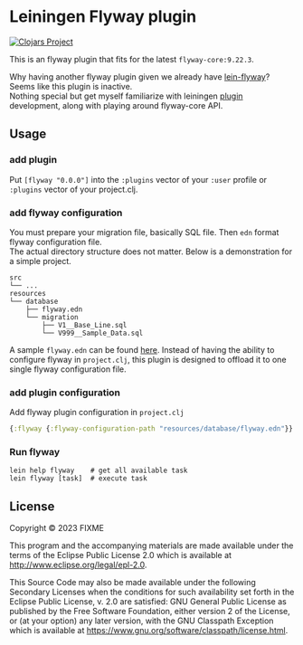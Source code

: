 # Leiningen Flyway plugin

[![Clojars Project](https://img.shields.io/clojars/v/al.rug/lein-flyway.svg)](https://clojars.org/al.rug/lein-flyway)

This is an flyway plugin that fits for the latest `flyway-core:9.22.3`.  

Why having another flyway plugin given we already have [lein-flyway](https://github.com/metaphor/lein-flyway)?  Seems like this plugin is inactive.  
Nothing special but get myself familiarize with leiningen [plugin](https://leiningen.org/plugins.html) development, along with playing around flyway-core API.  

## Usage

### add plugin

Put `[flyway "0.0.0"]` into the `:plugins` vector of your `:user` profile or `:plugins` vector of your project.clj.  

### add flyway configuration

You must prepare your migration file, basically SQL file. Then `edn` format flyway configuration file.  
The actual directory structure does not matter. Below is a demonstration for a simple project.  

```
src
└── ...
resources
└── database
    ├── flyway.edn
    └── migration
        ├── V1__Base_Line.sql
        └── V999__Sample_Data.sql
```

A sample `flyway.edn` can be found [here](sample/resources/database/flyway.edn). Instead of having the ability to configure flyway in `project.clj`, this plugin is designed to offload it to one single flyway configuration file.

### add plugin configuration

Add flyway plugin configuration in `project.clj`  

```clojure
{:flyway {:flyway-configuration-path "resources/database/flyway.edn"}}
```

### Run flyway

```shell
lein help flyway    # get all available task
lein flyway [task]  # execute task
```

## License

Copyright © 2023 FIXME

This program and the accompanying materials are made available under the
terms of the Eclipse Public License 2.0 which is available at
http://www.eclipse.org/legal/epl-2.0.

This Source Code may also be made available under the following Secondary
Licenses when the conditions for such availability set forth in the Eclipse
Public License, v. 2.0 are satisfied: GNU General Public License as published by
the Free Software Foundation, either version 2 of the License, or (at your
option) any later version, with the GNU Classpath Exception which is available
at https://www.gnu.org/software/classpath/license.html.
